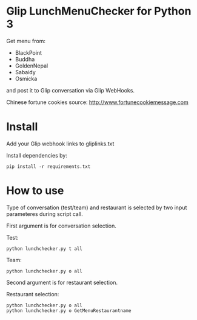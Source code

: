 # Glip LunchMenuChecker for Python 3

Get menu from:
- BlackPoint
- Buddha
- GoldenNepal
- Sabaidy
- Osmicka

and post it to Glip conversation via Glip WebHooks.

Chinese fortune cookies source: http://www.fortunecookiemessage.com

# Install

Add your Glip webhook links to gliplinks.txt

Install dependencies by:
```
pip install -r requirements.txt
```

# How to use

Type of conversation (test/team) and restaurant is selected by two input parameteres during script call.

First argument is for conversation selection.

Test:
```
python lunchchecker.py t all
```

Team:
```
python lunchchecker.py o all
```
Second argument is for restaurant selection.

Restaurant selection:
```
python lunchchecker.py o all
python lunchchecker.py o GetMenuRestaurantname
```
